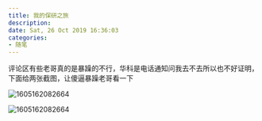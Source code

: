 ```yaml
---
title: 我的保研之旅
description:
date: Sat, 26 Oct 2019 16:36:03 
categories: 
- 随笔
---
```




评论区有些老哥真的是暴躁的不行，华科是电话通知问我去不去所以也不好证明，下面给两张截图，让傻逼暴躁老哥看一下

![1605162082664](http://img.jackdu.cn/image/hs.jpg)





![1605162082664](http://img.jackdu.cn/image/zju.png)


